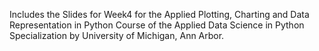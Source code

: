 Includes the Slides for Week4 for the Applied Plotting, Charting and Data Representation in Python Course of the Applied Data Science in Python Specialization by University of Michigan, Ann Arbor.
